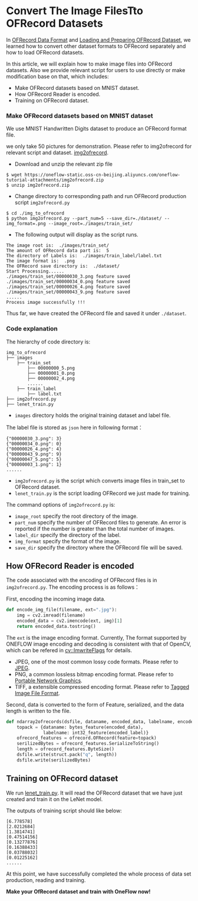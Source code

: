 # Convert The Image FilesTto OFRecord Datasets

In  [OFRecord Data Format](./ofrecord.md) and  [Loading and Preparing OFRecord Dataset](./how_to_make_ofdataset.md), we learned how to convert other dataset formats to OFRecord separately and how to load OFRecord datasets.

In this article, we will explain how to make image files into OFRecord datasets. Also we provide relevant script for users to use directly or make modification base on that, which includes:

- Make OFRecord datasets based on MNIST dataset.
- How OFRecord Reader is encoded.
- Training on OFRecord dataset.

### Make OFRecord datasets based on MNIST dataset

We use MNIST Handwritten Digits dataset to produce an OFRecord format file.

we only take 50 pictures for demonstration. Please refer to img2ofrecord for relevant script and dataset. [img2ofrecord](https://oneflow-static.oss-cn-beijing.aliyuncs.com/oneflow-tutorial-attachments/img2ofrecord.zip).

- Download and unzip the relevant zip file

```shell
$ wget https://oneflow-static.oss-cn-beijing.aliyuncs.com/oneflow-tutorial-attachments/img2ofrecord.zip
$ unzip img2ofrecord.zip
```

- Change directory to corresponding path and run OFRecord production script `img2ofrecord.py`

```shell
$ cd ./img_to_ofrecord
$ python img2ofrecord.py --part_num=5 --save_dir=./dataset/ --img_format=.png --image_root=./images/train_set/
```

- The following output will display as the script runs.

```shell
The image root is:  ./images/train_set/
The amount of OFRecord data part is:  5
The directory of Labels is:  ./images/train_label/label.txt
The image format is:  .png
The OFRecord save directory is:  ./dataset/
Start Processing......
./images/train_set/00000030_3.png feature saved
./images/train_set/00000034_0.png feature saved
./images/train_set/00000026_4.png feature saved
./images/train_set/00000043_9.png feature saved
......
Process image successfully !!!
```

Thus far, we have created the OFRecord file and saved it under `./dataset`.

### Code explanation

The hierarchy of code directory is:

```
img_to_ofrecord
├── images
	├── train_set
		├── 00000000_5.png
		├── 00000001_0.png
		├── 00000002_4.png
		......
	├── train_label
		├── label.txt
├── img2ofrecord.py
├── lenet_train.py
```

- `images` directory holds the original training dataset and label file.

The label file is stored as `json` here in following format：

```shell
{"00000030_3.png": 3}
{"00000034_0.png": 0}
{"00000026_4.png": 4}
{"00000043_9.png": 9}
{"00000047_5.png": 5}
{"00000003_1.png": 1}
......
```

- `img2ofrecord.py`  is the script which converts image files in train_set to OFRecord dataset.
- `lenet_train.py` is the script loading OFRecord we just made for training.

The command options of `img2ofrecord.py` is:
- `image_root` specify the root directory of the image.
- `part_num` specify the number of OFRecord files to generate. An error is reported if the number is greater than the total number of images.
- `label_dir` specify the directory of the label.
- `img_format` specify the format of the image.
- `save_dir` specify the directory where the OFRecord file will be saved.

## How OFRecord Reader is encoded

The code associated with the encoding of OFRecord files is in `img2ofrecord.py`. The encoding process is as follows：

First, encoding the incoming image data.

```python
def encode_img_file(filename, ext=".jpg"):
    img = cv2.imread(filename)
    encoded_data = cv2.imencode(ext, img)[1]
    return encoded_data.tostring()
```

The `ext` is the image encoding format. Currently, The format supported by ONEFLOW image encoding and decoding is consistent with that of OpenCV, which can be refered in [cv::ImwriteFlags](https://docs.opencv.org/3.4/d4/da8/group__imgcodecs.html#ga292d81be8d76901bff7988d18d2b42ac) for details.

- JPEG, one of the most common lossy code formats. Please refer to  [JPEG](http://www.wikiwand.com/en/JPEG).
- PNG, a common lossless bitmap encoding format. Please refer to [Portable Network Graphics](http://www.wikiwand.com/en/Portable_Network_Graphics).
- TIFF, a extensible compressed encoding format. Please refer to [Tagged Image File Format](http://www.wikiwand.com/en/TIFF).

Second, data is converted to the form of Feature, serialized, and the data length is written to the file.
```python
def ndarray2ofrecords(dsfile, dataname, encoded_data, labelname, encoded_label):
    topack = {dataname: bytes_feature(encoded_data),
              labelname: int32_feature(encoded_label)}
    ofrecord_features = ofrecord.OFRecord(feature=topack)
    serilizedBytes = ofrecord_features.SerializeToString()
    length = ofrecord_features.ByteSize()
    dsfile.write(struct.pack("q", length))
    dsfile.write(serilizedBytes)
```

## Training on OFRecord dataset

We run [lenet_train.py](../code/extended_topics/img_to_ofrecord/lenet_train.py). It will read the OFRecord dataset that we have just created and train it on the LeNet model.


The outputs of training script should like below:

```
[6.778578]
[2.0212684]
[1.3814741]
[0.47514156]
[0.13277876]
[0.16388433]
[0.03788032]
[0.01225162]
......
```

At this point, we have successfully completed the whole process of data set production, reading and training.

**Make your OfRecord dataset and train with OneFlow now!** 

